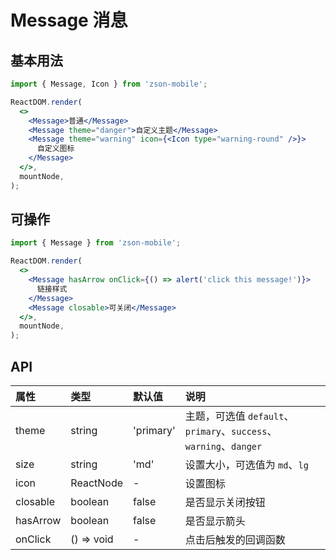 # Message 消息

## 基本用法

```jsx
import { Message, Icon } from 'zson-mobile';

ReactDOM.render(
  <>
    <Message>普通</Message>
    <Message theme="danger">自定义主题</Message>
    <Message theme="warning" icon={<Icon type="warning-round" />}>
      自定义图标
    </Message>
  </>,
  mountNode,
);
```

## 可操作

```jsx
import { Message } from 'zson-mobile';

ReactDOM.render(
  <>
    <Message hasArrow onClick={() => alert('click this message!')}>
      链接样式
    </Message>
    <Message closable>可关闭</Message>
  </>,
  mountNode,
);
```

## API

| 属性     | 类型       | 默认值    | 说明                                                              |
| :------- | :--------- | :-------- | :---------------------------------------------------------------- |
| theme    | string     | 'primary' | 主题，可选值 `default`、`primary`、`success`、`warning`、`danger` |
| size     | string     | 'md'      | 设置大小，可选值为 `md`、`lg`                                     |
| icon     | ReactNode  | -         | 设置图标                                                          |
| closable | boolean    | false     | 是否显示关闭按钮                                                  |
| hasArrow | boolean    | false     | 是否显示箭头                                                      |
| onClick  | () => void | -         | 点击后触发的回调函数                                              |
